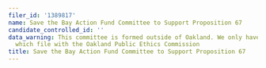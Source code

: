 ```yaml
---
filer_id: '1389817'
name: Save the Bay Action Fund Committee to Support Proposition 67
candidate_controlled_id: ''
data_warning: This committee is formed outside of Oakland. We only have data on committees
  which file with the Oakland Public Ethics Commission
title: Save the Bay Action Fund Committee to Support Proposition 67
---
```

